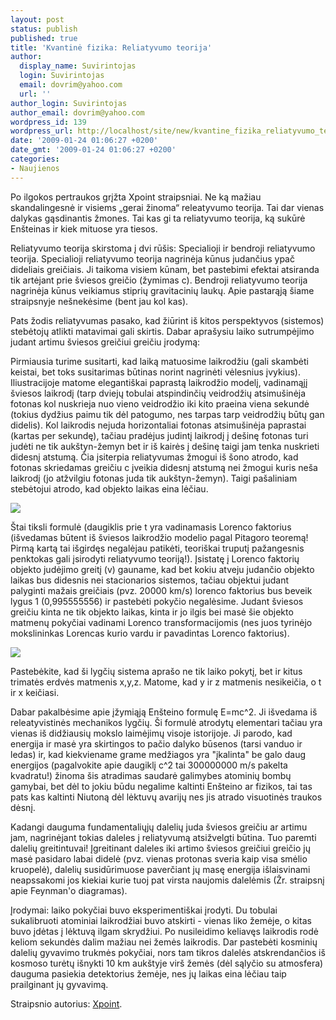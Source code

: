 ```yaml
---
layout: post
status: publish
published: true
title: 'Kvantinė fizika: Reliatyvumo teorija'
author:
  display_name: Suvirintojas
  login: Suvirintojas
  email: dovrim@yahoo.com
  url: ''
author_login: Suvirintojas
author_email: dovrim@yahoo.com
wordpress_id: 139
wordpress_url: http://localhost/site/new/kvantine_fizika_reliatyvumo_teorija/
date: '2009-01-24 01:06:27 +0200'
date_gmt: '2009-01-24 01:06:27 +0200'
categories:
- Naujienos
---
```

<p>Po ilgokos pertraukos grįžta Xpoint straipsniai. Ne ką mažiau skandalingesnė ir visiems „gerai žinoma“ releatyvumo teorija. Tai dar vienas dalykas gąsdinantis žmones. Tai kas gi ta reliatyvumo teorija, ką sukūrė Enšteinas ir kiek mituose yra tiesos.</p>
<p>Reliatyvumo teorija skirstoma į dvi rūšis: Specialioji ir bendroji reliatyvumo teorija. Specialioji reliatyvumo teorija nagrinėja kūnus judančius ypač dideliais greičiais. Ji taikoma visiem kūnam, bet pastebimi efektai atsiranda tik artėjant prie šviesos greičio (žymimas c). Bendroji reliatyvumo teorija nagrinėja kūnus veikiamus stiprių gravitacinių laukų. Apie pastarąją šiame straipsnyje nešnekėsime (bent jau kol kas). </p>
<p>Pats žodis reliatyvumas pasako, kad žiūrint iš kitos perspektyvos (sistemos) stebėtojų atlikti matavimai gali skirtis. Dabar aprašysiu laiko sutrumpėjimo judant artimu šviesos greičiui greičiu įrodymą:</p>
<p>Pirmiausia turime susitarti, kad laiką matuosime laikrodžiu (gali skambėti keistai, bet toks susitarimas būtinas norint  nagrinėti vėlesnius įvykius). Iliustracijoje matome elegantiškai paprastą laikrodžio modelį, vadinamąjį šviesos laikrodį (tarp dviejų tobulai atspindinčių veidrodžių atsimušinėja fotonas kol nuskrieja nuo vieno veidrodžio iki kito praeina viena sekundė (tokius dydžius paimu tik dėl patogumo, nes tarpas tarp veidrodžių būtų gan didelis). Kol laikrodis nejuda horizontaliai fotonas atsimušinėja paprastai (kartas per sekundę), tačiau pradėjus judintį laikrodį į dešinę fotonas turi judėti ne tik aukštyn-žemyn bet ir iš kairės į dešinę taigi jam tenka nuskrieti didesnį atstumą. Čia įsiterpia reliatyvumas žmogui iš šono atrodo, kad fotonas skriedamas greičiu c įveikia didesnį atstumą nei žmogui kuris neša laikrodį (jo atžvilgiu fotonas juda tik aukštyn-žemyn). Taigi pašaliniam stebėtojui atrodo, kad objekto laikas eina lėčiau.</p>
<p><img src="http://www.geocities.com/marcsand@verizon.net/Light-clock.jpg" /></p>
<p>Štai tiksli formulė (daugiklis prie t yra vadinamasis Lorenco faktorius (išvedamas būtent iš šviesos laikrodžio modelio pagal Pitagoro teoremą! Pirmą kartą tai išgirdęs negalėjau patikėti, teoriškai truputį pažangesnis penktokas gali įsirodyti reliatyvumo teoriją!). Įsistatę į Lorenco faktorių objekto judėjimo greitį (v) gauname, kad bet kokiu atveju judančio objekto laikas bus didesnis nei stacionarios sistemos, tačiau objektui judant palyginti mažais greičiais (pvz. 20000 km/s) lorenco faktorius bus beveik lygus 1 (0,995555556) ir pastebėti pokyčio negalėsime. Judant šviesos greičiu kinta ne tik objekto laikas, kinta ir jo ilgis bei masė šie objekto matmenų pokyčiai vadinami Lorenco transformacijomis (nes juos tyrinėjo mokslininkas Lorencas kurio vardu ir pavadintas Lorenco faktorius). </p>
<p><img src="http://upload.wikimedia.org/math/3/d/1/3d19435a89f6266f75ba4428624a1bc2.png" /></p>
<p>Pastebėkite, kad ši lygčių sistema aprašo ne tik laiko pokytį, bet ir kitus trimatės erdvės matmenis x,y,z. Matome, kad y ir z matmenis nesikeičia, o t ir x keičiasi.</p>
<p>Dabar pakalbėsime apie įžymiąją Enšteino formulę E=mc^2. Ji išvedama iš releatyvistinės mechanikos lygčių. Ši formulė atrodytų elementari tačiau yra vienas iš didžiausių mokslo laimėjimų visoje istorijoje. Ji parodo, kad energija ir masė yra skirtingos to pačio dalyko būsenos (tarsi vanduo ir ledas) ir, kad kiekviename grame medžiagos yra "įkalinta" be galo daug energijos (pagalvokite apie daugiklį c^2 tai 300000000 m/s pakelta kvadratu!) žinoma šis atradimas saudarė galimybes atominių bombų gamybai, bet dėl to jokiu būdu negalime kaltinti Enšteino ar fizikos, tai tas pats kas kaltinti Niutoną dėl lėktuvų avarijų nes jis atrado visuotinės traukos dėsnį. </p>
<p>Kadangi dauguma fundamentaliųjų dalelių juda šviesos greičiu ar artimu jam, nagrinėjant tokias daleles į reliatyvumą atsižvelgti būtina. Tuo paremti dalelių greitintuvai! Įgreitinant daleles iki artimo šviesos greičiui greičio jų masė pasidaro labai didelė (pvz. vienas protonas sveria kaip visa smėlio kruopelė), dalelių susidūrimuose paverčiant jų masę energija išlaisvinami neapssakomi jos kiekiai kurie tuoj pat virsta naujomis dalelėmis (Žr. straipsnį apie Feynman'o diagramas). </p>
<p>Įrodymai: laiko pokyčiai buvo eksperimentiškai įrodyti. Du tobulai sukalibruoti atominiai laikrodžiai buvo atskirti - vienas liko žemėje, o kitas buvo įdėtas į lėktuvą ilgam skrydžiui. Po nusileidimo keliavęs laikrodis rodė keliom sekundės dalim mažiau nei žemės laikrodis. Dar pastebėti kosminių dalelių gyvavimo trukmės pokyčiai, nors tam tikros dalelės atskrendančios iš kosmoso turėtų išnykti 10 km aukštyje virš žemės (dėl sąlyčio su atmosfera) dauguma pasiekia detektorius žemėje, nes jų laikas eina lėčiau taip prailginant jų gyvavimą.</p>
<p>Straipsnio autorius: <a class="ns" href="http://www.technews.lt/user/112">Xpoint</a>.</p>

